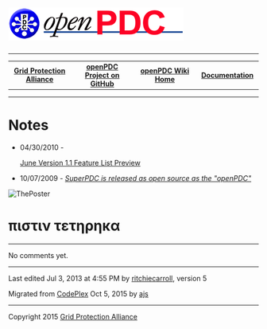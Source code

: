 

<html lang="en" xmlns="http://www.w3.org/1999/xhtml">

<head>

<meta charset="utf-8" />

<title>Developers Code Change Notes</title>



<!--HtmlToGmd.Head-->



<!--/HtmlToGmd.Head-->

</head>

<body>

<h1><a href="https://github.com/GridProtectionAlliance/openPDC/tree/master/Source/Documentation/wiki/openPDC_Home.md"><img src="https://github.com/GridProtectionAlliance/openPDC/blob/master/Source/Documentation/wiki/openPDC_Logo.png" alt="The Open Source Phasor Data Concentrator" /></a></h1>

<hr />

<!--HtmlToGmd.Body-->

<div id="NavigationMenu">

<table style="width: 100%; border-collapse: collapse; border: 0px solid gray;">

<tr>

<td style="width: 25%; text-align:center;"><b><a href="http://www.gridprotectionalliance.org">Grid Protection Alliance</a></b></td>

<td style="width: 25%; text-align:center;"><b><a href="https://github.com/GridProtectionAlliance/openPDC">openPDC Project on GitHub</a></b></td>

<td style="width: 25%; text-align:center;"><b><a href="https://github.com/GridProtectionAlliance/openPDC/tree/master/Source/Documentation/wiki/openPDC_Home.md">openPDC Wiki Home</a></b></td>

<td style="width: 25%; text-align:center;"><b><a href="https://github.com/GridProtectionAlliance/openPDC/tree/master/Source/Documentation/wiki/openPDC_Documentation_Home.md">Documentation</a></b></td>

</tr>

</table>

</div>

<hr />

<!--/HtmlToGmd.Body-->



<div class="WikiContent">

<div class="wikidoc">

<h1>Notes</h1>

<ul>

<li>04/30/2010 - <a href="https://github.com/GridProtectionAlliance/openPDC/tree/master/Source/Documentation/wiki/June1.1FeatureList.md">

June Version 1.1 Feature List Preview</a> </li><li>10/07/2009 - <em><a href="/openPDC/Documentation">SuperPDC is released as open source as the &quot;openPDC&quot;</a></em>&nbsp;&nbsp;

</li></ul>

<p><img src="https://github.com/GridProtectionAlliance/openPDC/blob/master/Source/Documentation/wiki/files/ThePoster.jpg" alt="ThePoster" width="800" height="550"></p>

<h1>&pi;&iota;&sigma;&tau;&iota;&nu; &tau;&epsilon;&tau;&eta;&rho;&eta;&kappa;&alpha;</h1>

</div>

</div>

<hr />

<div class="WikiComments">

<div id="wikiCommentsEmpty">No comments yet.<br></div>

</div>

<div id="footer">

<hr />

Last edited <span class="smartDate" title="7/3/2013 4:55:55 PM" LocalTimeTicks="1372895755">Jul 3, 2013 at 4:55 PM</span> by <a id="wikiEditByLink" href="https://github.com/GridProtectionAlliance/openPDC/tree/master/Source/Documentation/wiki/Contributors/ritchiecarroll.md">ritchiecarroll</a>, version 5<br />

Migrated from <a href="http://openpdc.codeplex.com/wikipage?title=Code%20Blog%20%28Developers%29">CodePlex</a> Oct 5, 2015 by <a href="https://github.com/GridProtectionAlliance/openPDC/tree/master/Source/Documentation/wiki/Contributors/ajstadlin.md">ajs</a>

</div>



<!--HtmlToGmd.Foot-->

<div id="copyright">

<hr />

Copyright 2015 <a href="http://www.gridprotectionoalliance.org">Grid Protection Alliance</a>

</div>

<!--/HtmlToGmd.Foot-->

</body>

</html>


